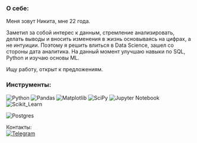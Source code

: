 ### О себе:
Меня зовут Никита, мне 22 года.  

Заметил за собой интерес к данным, стремление анализировать, делать выводы и вносить изменения в жизнь основываясь на цифрах, а не интуиции. Поэтому я решить влиться в Data Science, зашел со стороны дата аналитика. На данный момент улучшаю навыки по SQL, Python и изучаю основы ML.  

Ищу работу, открыт к предложениям.


### Инструменты:  
![Python](https://img.shields.io/badge/python-3670A0?style=for-the-badge&logo=python&logoColor=ffdd54) ![Pandas](https://img.shields.io/badge/pandas-%23150458.svg?style=for-the-badge&logo=pandas&logoColor=white) ![Matplotlib](https://img.shields.io/badge/Matplotlib-%23ffffff.svg?style=for-the-badge&logo=Matplotlib&logoColor=black) ![SciPy](https://img.shields.io/badge/SciPy-%230C55A5.svg?style=for-the-badge&logo=scipy&logoColor=%white) ![Jupyter Notebook](https://img.shields.io/badge/jupyter-%23FA0F00.svg?style=for-the-badge&logo=jupyter&logoColor=white) ![Scikit_Learn](https://img.shields.io/badge/scikit_learn-F7931E?style=for-the-badge&logo=scikit-learn&logoColor=white)

![Postgres](https://img.shields.io/badge/postgres-%23316192.svg?style=for-the-badge&logo=postgresql&logoColor=white)


Контакты:  
[![Telegram](https://img.shields.io/badge/Telegram-2CA5E0?style=for-the-badge&logo=telegram&logoColor=white)](https://t.me/KNN019)
